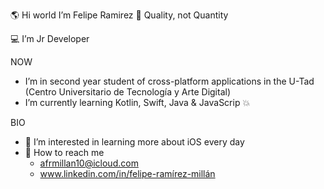 🌎 Hi world 
I’m Felipe Ramirez
🎴 Quality, not Quantity 

💻 I’m Jr Developer

NOW
- I’m in second year student of cross-platform applications in the U-Tad (Centro Universitario de Tecnología y Arte Digital)
- I’m currently learning Kotlin, Swift, Java & JavaScrip 💥

BIO
- 👀 I’m interested in learning more about iOS every day
- 📩 How to reach me
     - afrmillan10@icloud.com
     - www.linkedin.com/in/felipe-ramírez-millán
<!---
Mc-Ramirez/Mc-Ramirez is a ✨ special ✨ repository because its `README.md` (this file) appears on your GitHub profile.
You can click the Preview link to take a look at your changes.
--->
